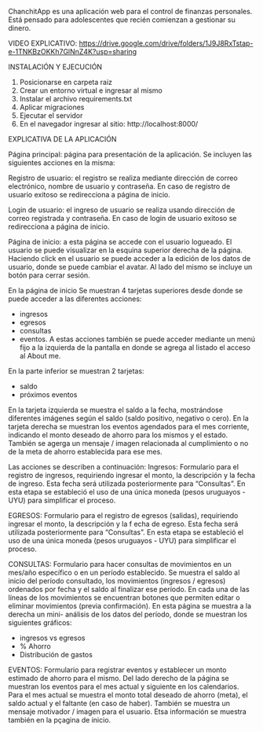 ChanchitApp es una aplicación web para el control de finanzas personales. 
Está pensado para adolescentes que recién comienzan a gestionar su dinero.

VIDEO EXPLICATIVO: https://drive.google.com/drive/folders/1J9J8RxTstap-e-1TNKBzOKKh7GlNnZ4K?usp=sharing

INSTALACIÓN Y EJECUCIÓN

1) Posicionarse en carpeta raiz
2) Crear un entorno virtual e ingresar al mismo
3) Instalar el archivo requirements.txt
4) Aplicar migraciones
5) Ejecutar el servidor
6) En el navegador ingresar al sitio: http://localhost:8000/

EXPLICATIVA DE LA APLICACIÓN

Página principal: página para presentación de la aplicación. 
Se incluyen las siguientes acciones en la misma:

Registro de usuario: el registro se realiza mediante dirección de correo electrónico, nombre de usuario y contraseña. 
En caso de registro de usuario exitoso se redirecciona a página de inicio.

Login de usuario: el ingreso de usuario se realiza usando dirección de correo registrada y contraseña. 
En caso de login de usuario exitoso se redirecciona a página de inicio.


Página de inicio: a esta página se accede con el usuario logueado.
El usuario se puede visualizar en la esquina superior derecha de la página.
Haciendo click en el usuario se puede acceder a la edición de los datos de usuario, donde se puede cambiar el avatar. 
Al lado del mismo se incluye un botón para cerrar sesión.

En la página de inicio Se muestran 4 tarjetas superiores desde donde se puede acceder a las diferentes acciones: 
- ingresos 
- egresos 
- consultas 
- eventos.
A estas acciones también se puede acceder mediante un menú fijo a la izquierda de la pantalla en donde se agrega al listado el acceso al About me.

En la parte inferior se muestran 2 tarjetas:
- saldo
- próximos eventos

En la tarjeta izquierda se muestra el saldo a la fecha, mostrándose diferentes imágenes según el saldo (saldo positivo, negativo o cero).
En la tarjeta derecha se muestran los eventos agendados para el mes corriente, indicando el monto deseado de ahorro para los mismos y el estado. También se agerga un mensaje / imagen relacionada al cumplimiento o no de la meta de ahorro establecida para ese mes.

Las acciones se describen a continuación: 
Ingresos: 
Formulario para el registro de ingresos, requiriendo ingresar el monto, la descripción y la fecha de ingreso. Esta fecha será utilizada posteriormente para “Consultas”.
En esta etapa se estableció el uso de una única moneda (pesos uruguayos - UYU) para simplificar el proceso.

EGRESOS:
Formulario para el registro de egresos (salidas), requiriendo ingresar el monto, la descripción y la f echa de egreso. Esta fecha será utilizada posteriormente para “Consultas”.
En esta etapa se estableció el uso de una única moneda (pesos uruguayos - UYU) para simplificar el proceso.

CONSULTAS:
Formulario para hacer consultas de movimientos en un mes/año específico o en un período establecido. 
Se muestra el saldo al inicio del período consultado, los movimientos (ingresos / egresos) ordenados por fecha y el saldo al finalizar ese período.
En cada una de las líneas de los movimientos se encuentran botones que permiten editar o eliminar movimientos (previa confirmación).
En esta página se muestra a la derecha un mini- análisis de los datos del período, donde se muestran los siguientes gráficos:
- ingresos vs egresos
- % Ahorro
- Distribución de gastos

EVENTOS:
Formulario para registrar eventos  y establecer un monto estimado de ahorro para el mismo.
Del lado derecho de la página se muestran los eventos para el mes actual y siguiente en los calendarios.
Para el mes actual se muestra el monto total deseado de ahorro (meta), el saldo actual y el faltante (en caso de haber). También se muestra un mensaje motivador / imagen para el usuario. Etsa información se muestra también en la pçagina de inicio.


